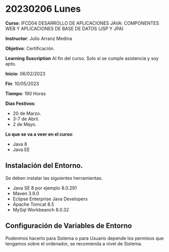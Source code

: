# 20230206 Lunes

**Curso**: IFCD04 DESARROLLO DE APLICACIONES JAVA: COMPONENTES WEB Y APLICACIONES DE BASE DE DATOS (JSP Y JPA)

**Instructor**: Julio Arranz Medina

**Objetivo**: Certificación.

**Learning Suscription** Al fin del curso. Solo si se cumple asistencia y soy apto.

**Inicio**: 06/02/2023

**Fin**: 10/05/2023

**Tiempo**: 190 Horas

**Días Festivos**:

* 20 de Marzo.
* 3-7 de Abril.
* 2 de Mayo.

**Lo que se va a veer en el curso**: 

* Java 8
* Java EE

## Instalación del Entorno.

Se deben instalar las siguientes herramientas.

* Java SE 8 por ejemplo 8.0.291
* Maven 3.9.0
* Eclipse Enterprise Java Developers
* Apache Tomcat 8.5
* MySql Workbeanch 8.0.32

## Configuración de Variables de Entorno

Podenmos hacerlo para Sistema o para Usuario depende los permisos que tengamos sobre el ordenador, se recomienda a nivel de Sistema.




